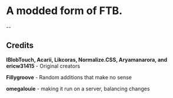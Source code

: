 # A modded form of FTB.

--
## Credits


**IBlobTouch, Acarii, Likcoras, Normalize.CSS, Aryamanarora, and ericw31415** - Original creators

**Fillygroove** - Random additions that make no sense

**omegalouie** - making it run on a server, balancing changes
